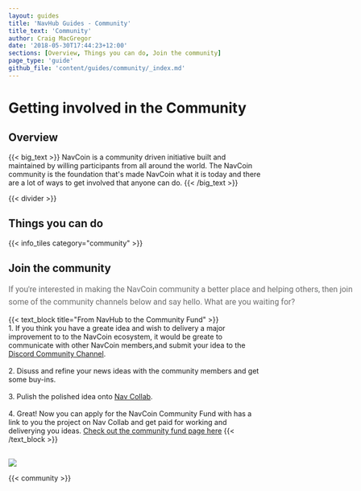 ```yaml
---
layout: guides
title: 'NavHub Guides - Community'
title_text: 'Community'
author: Craig MacGregor
date: '2018-05-30T17:44:23+12:00'
sections: [Overview, Things you can do, Join the community]
page_type: 'guide'
github_file: 'content/guides/community/_index.md'
---
```

# Getting involved in the Community

## Overview

{{< big_text >}}
NavCoin is a community driven initiative built and maintained by willing participants from all around the world. The NavCoin community is the foundation that's made NavCoin what it is today and there are a lot of ways to get involved that anyone can do.
{{< /big_text >}}

{{< divider >}}

## Things you can do

{{< info_tiles category="community" >}}

## Join the community
<p class="no-title-text">
    If you're interested in making the NavCoin community a better place and helping others, then join some of the community channels below and say hello. What are you waiting for?
</p>

<style>
.no-title-text{
    width: 700px;
    font-family: Roboto;
    font-weight: normal;
    font-size: 16px;
    line-height: 25px;
    text-align: left;
    color: #707070;
    margin: 0 auto;
}
</style>

{{< text_block
  title="From NavHub to the Community Fund" >}}
    <br>
    1. If you think you have a greate idea and wish to delivery a major improvement to to the NavCoin ecosystem, it would be greate to communicate with other NavCoin members,and submit your idea to the <a href="https://discord.gg/wAr93T5" target=e>Discord Community Channel</a>.
    <br><br>
    2. Disuss and refine your news ideas with the community members and get some buy-ins.
    <br><br>
    3. Pulish the polished idea onto <a href="https://collab.navcoin.org/dashboard">Nav Collab</a>.
    <br><br>
    4. Great! Now you can apply for the NavCoin Community Fund with has a link to you the project on Nav Collab and get paid for working and deliverying you ideas. <a href="https://navcoin.org/en/community-fund/" target=e>Check out the community fund page here</a>
{{< /text_block >}}

<img src="/images/guides/workflow.png" style="display: flex; max-width: 700px;margin: 0 auto; margin-top: 30px;">

{{< community >}}
